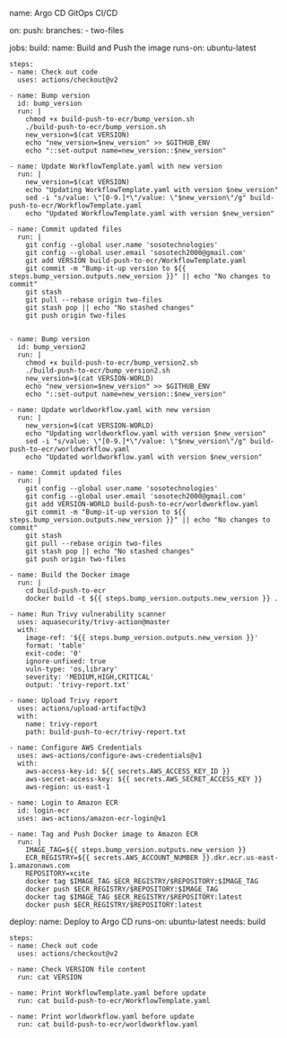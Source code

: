 name: Argo CD GitOps CI/CD

on:
  push:
    branches:
      - two-files

jobs:
  build:
    name: Build and Push the image
    runs-on: ubuntu-latest

    steps:
    - name: Check out code
      uses: actions/checkout@v2

    - name: Bump version
      id: bump_version
      run: |
        chmod +x build-push-to-ecr/bump_version.sh
        ./build-push-to-ecr/bump_version.sh
        new_version=$(cat VERSION)
        echo "new_version=$new_version" >> $GITHUB_ENV
        echo "::set-output name=new_version::$new_version"

    - name: Update WorkflowTemplate.yaml with new version
      run: |
        new_version=$(cat VERSION)
        echo "Updating WorkflowTemplate.yaml with version $new_version"
        sed -i "s/value: \"[0-9.]*\"/value: \"$new_version\"/g" build-push-to-ecr/WorkflowTemplate.yaml
        echo "Updated WorkflowTemplate.yaml with version $new_version"
      
    - name: Commit updated files
      run: |
        git config --global user.name 'sosotechnologies'
        git config --global user.email 'sosotech2000@gmail.com'
        git add VERSION build-push-to-ecr/WorkflowTemplate.yaml
        git commit -m "Bump-it-up version to ${{ steps.bump_version.outputs.new_version }}" || echo "No changes to commit"
        git stash
        git pull --rebase origin two-files
        git stash pop || echo "No stashed changes"
        git push origin two-files
    

    - name: Bump version
      id: bump_version2
      run: |
        chmod +x build-push-to-ecr/bump_version2.sh
        ./build-push-to-ecr/bump_version2.sh
        new_version=$(cat VERSION-WORLD)
        echo "new_version=$new_version" >> $GITHUB_ENV
        echo "::set-output name=new_version::$new_version"

    - name: Update worldworkflow.yaml with new version
      run: |
        new_version=$(cat VERSION-WORLD)
        echo "Updating worldworkflow.yaml with version $new_version"
        sed -i "s/value: \"[0-9.]*\"/value: \"$new_version\"/g" build-push-to-ecr/worldworkflow.yaml
        echo "Updated worldworkflow.yaml with version $new_version"
      
    - name: Commit updated files
      run: |
        git config --global user.name 'sosotechnologies'
        git config --global user.email 'sosotech2000@gmail.com'
        git add VERSION-WORLD build-push-to-ecr/worldworkflow.yaml
        git commit -m "Bump-it-up version to ${{ steps.bump_version.outputs.new_version }}" || echo "No changes to commit"
        git stash
        git pull --rebase origin two-files
        git stash pop || echo "No stashed changes"
        git push origin two-files

    - name: Build the Docker image
      run: |
        cd build-push-to-ecr
        docker build -t ${{ steps.bump_version.outputs.new_version }} .

    - name: Run Trivy vulnerability scanner
      uses: aquasecurity/trivy-action@master
      with:
        image-ref: '${{ steps.bump_version.outputs.new_version }}'
        format: 'table'
        exit-code: '0'
        ignore-unfixed: true
        vuln-type: 'os,library'
        severity: 'MEDIUM,HIGH,CRITICAL'
        output: 'trivy-report.txt'

    - name: Upload Trivy report
      uses: actions/upload-artifact@v3
      with:
        name: trivy-report
        path: build-push-to-ecr/trivy-report.txt

    - name: Configure AWS Credentials
      uses: aws-actions/configure-aws-credentials@v1
      with:
        aws-access-key-id: ${{ secrets.AWS_ACCESS_KEY_ID }}
        aws-secret-access-key: ${{ secrets.AWS_SECRET_ACCESS_KEY }}
        aws-region: us-east-1

    - name: Login to Amazon ECR
      id: login-ecr
      uses: aws-actions/amazon-ecr-login@v1

    - name: Tag and Push Docker image to Amazon ECR
      run: |
        IMAGE_TAG=${{ steps.bump_version.outputs.new_version }}
        ECR_REGISTRY=${{ secrets.AWS_ACCOUNT_NUMBER }}.dkr.ecr.us-east-1.amazonaws.com
        REPOSITORY=xcite
        docker tag $IMAGE_TAG $ECR_REGISTRY/$REPOSITORY:$IMAGE_TAG
        docker push $ECR_REGISTRY/$REPOSITORY:$IMAGE_TAG
        docker tag $IMAGE_TAG $ECR_REGISTRY/$REPOSITORY:latest
        docker push $ECR_REGISTRY/$REPOSITORY:latest

  deploy:
    name: Deploy to Argo CD
    runs-on: ubuntu-latest
    needs: build

    steps:
    - name: Check out code
      uses: actions/checkout@v2

    - name: Check VERSION file content
      run: cat VERSION

    - name: Print WorkflowTemplate.yaml before update
      run: cat build-push-to-ecr/WorkflowTemplate.yaml

    - name: Print worldworkflow.yaml before update
      run: cat build-push-to-ecr/worldworkflow.yaml